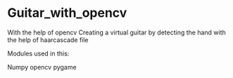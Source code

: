 # Guitar_with_opencv
With the help of opencv Creating a virtual guitar by detecting the hand with the help of haarcascade file

Modules used in this:

Numpy
opencv
pygame

